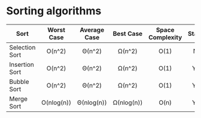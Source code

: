 # Sorting algorithms
  | Sort|Worst Case|Average Case|Best Case|Space Complexity|Stable|
  | --------|:-----:|:----:|:----:|:----:|:----:|
  | Selection Sort|O(n^2)|Θ(n^2)|Ω(n^2)|O(1)|No|
  | Insertion Sort|O(n^2)|Θ(n^2)|Ω(n^2)|O(1)|Yes|
  | Bubble Sort|O(n^2)|Θ(n^2)|Ω(n^2)|O(1)|Yes|
  | Merge Sort |O(nlog(n))|Θ(nlog(n))|Ω(nlog(n))|O(n)|Yes|
